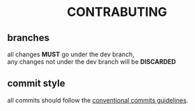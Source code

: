 <h1 align="center">CONTRABUTING</h1>

## branches
all changes **MUST** go under the dev branch,\
any changes not under the dev branch will be **DISCARDED**

## commit style
all commits should follow the [conventional commits guidelines](https://www.conventionalcommits.org/en/v1.0.0/).
